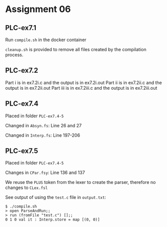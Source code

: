 # Assignment 06
## PLC-ex7.1
Run `compile.sh` in the docker container

`cleanup.sh` is provided to remove all files created by the compilation process.

## PLC-ex7.2
Part i is in ex7.2i.c and the output is in ex7.2i.out
Part ii is in ex7.2ii.c and the output is in ex7.2ii.out
Part iii is in ex7.2iii.c and the output is in ex7.2iii.out
## PLC-ex7.4
Placed in folder `PLC-ex7.4-5`

Changed in `Absyn.fs`: Line 26 and 27

Changed in `Interp.fs`: Line 197-206

## PLC-ex7.5
Placed in folder `PLC-ex7.4-5`

Changes in `CPar.fsy`: Line 136 and 137

We reuse the `PLUS` token from the lexer to create the parser, therefore no changes to `CLex.fsl`

See output of using the `test.c` file in `output.txt`:
```
$ ./compile.sh
> open ParseAndRun;;
> run (fromFile "test.c") [];;
0 1 0 val it : Interp.store = map [(0, 0)]
```
